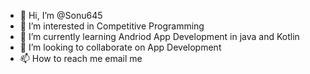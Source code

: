 - 👋 Hi, I’m @Sonu645
- 👀 I’m interested in Competitive Programming
- 🌱 I’m currently learning Andriod App Development in java and Kotlin
- 💞️ I’m looking to collaborate on App Development
- 📫 How to reach me email me

<!---
Sonu645/Sonu645 is a ✨ special ✨ repository because its `README.md` (this file) appears on your GitHub profile.
You can click the Preview link to take a look at your changes.
--->
